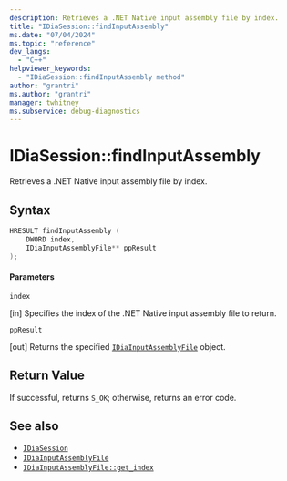 ```yaml
---
description: Retrieves a .NET Native input assembly file by index.
title: "IDiaSession::findInputAssembly"
ms.date: "07/04/2024"
ms.topic: "reference"
dev_langs:
  - "C++"
helpviewer_keywords:
  - "IDiaSession::findInputAssembly method"
author: "grantri"
ms.author: "grantri"
manager: twhitney
ms.subservice: debug-diagnostics
---
```


# IDiaSession::findInputAssembly

Retrieves a .NET Native input assembly file by index.

## Syntax

```C++
HRESULT findInputAssembly (
    DWORD index,
    IDiaInputAssemblyFile** ppResult
);
```

#### Parameters

 `index`

[in] Specifies the index of the .NET Native input assembly file to return.

 `ppResult`

[out] Returns the specified [`IDiaInputAssemblyFile`](../../debugger/debug-interface-access/idiainputassemblyfile.md) object.

## Return Value

 If successful, returns `S_OK`; otherwise, returns an error code.

## See also

- [`IDiaSession`](../../debugger/debug-interface-access/idiasession.md)
- [`IDiaInputAssemblyFile`](../../debugger/debug-interface-access/idiainputassemblyfile.md)
- [`IDiaInputAssemblyFile::get_index`](../../debugger/debug-interface-access/idiainputassemblyfile-get-index.md)
